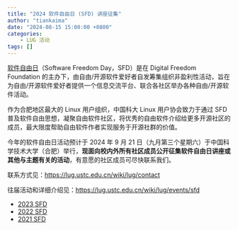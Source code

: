 ```yaml
---
title: "2024 软件自由日 (SFD) 讲座征集"
author: "tiankaima"
date: "2024-08-15 15:00:00 +0800"
categories:
    - LUG 活动
tags: []
---
```


[软件自由日](https://en.wikipedia.org/wiki/Software_Freedom_Day)（Software Freedom Day，SFD）是在 Digital Freedom Foundation 的主办下，由自由/开源软件爱好者自发筹集组织非盈利性活动，旨在为自由/开源软件爱好者提供一个信息交流平台、联合各社区举办各种自由/开源软件活动。

作为合肥地区最大的 Linux 用户组织，中国科大 Linux 用户协会致力于通过 SFD 普及软件自由思想，凝聚自由软件社区，将优秀的自由软件介绍给更多开源社区的成员，最大限度帮助自由软件作者实现服务于开源社群的价值。

今年的软件自由日活动预计于 2024 年 9 月 21 日（九月第三个星期六）于中国科学技术大学（合肥）举行，**现面向校内外所有社区成员公开征集软件自由日讲座或其他与主题有关的活动**，有意愿的社区成员可尽快联系我们。

联系方式见：<https://lug.ustc.edu.cn/wiki/lug/contact>

往届活动和详细介绍见：<https://lug.ustc.edu.cn/wiki/lug/events/sfd>

- [2023 SFD](https://lug.ustc.edu.cn/news/2023/09/SFD/)
- [2022 SFD](https://lug.ustc.edu.cn/news/2022/09/SFD/)
- [2021 SFD](https://lug.ustc.edu.cn/news/2021/09/SFD/)
